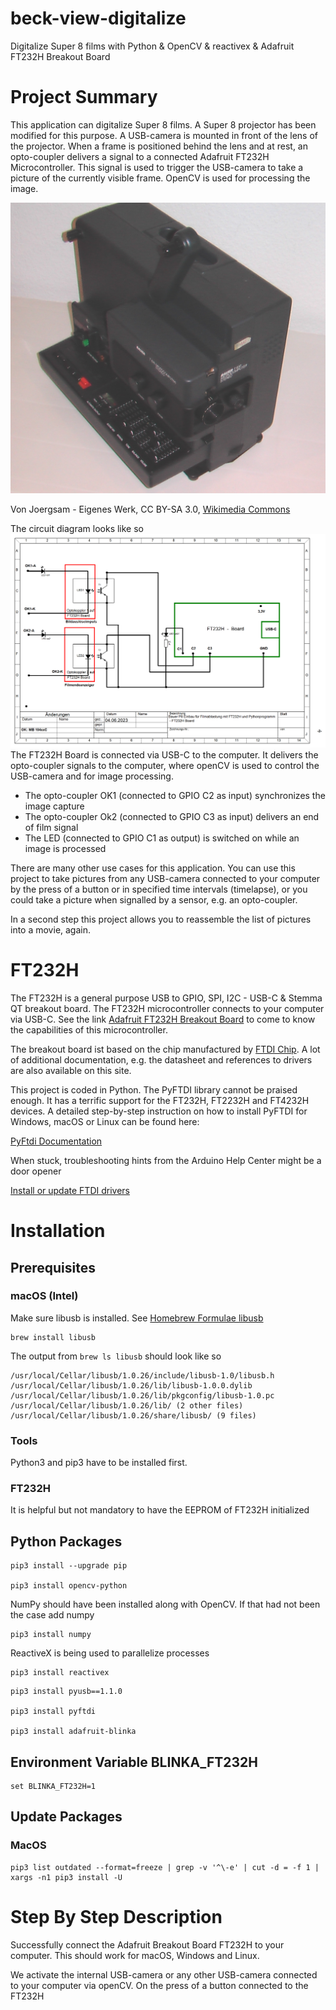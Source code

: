 # beck-view-digitalize
Digitalize Super 8 films with Python &amp; OpenCV &amp; reactivex &amp; Adafruit FT232H Breakout Board

# Project Summary

This application can digitalize Super 8 films. A Super 8 projector has been modified for this purpose. A
USB-camera is mounted in front of the lens of the projector. When a frame is positioned behind the lens and 
at rest, an opto-coupler delivers a signal to a connected Adafruit FT232H Microcontroller. This signal is used
to trigger the USB-camera to take a picture of the currently visible frame. OpenCV is used for processing the image.


![FT232H](./assets/img/BauerProjektorT610.png)

Von Joergsam - Eigenes Werk, CC BY-SA 3.0, [Wikimedia Commons](https://commons.wikimedia.org/w/index.php?curid=18493617)

The circuit diagram looks like so
![FT232H](./assets/img/FT232-Board_Optocoupler.png)
The FT232H Board is connected via USB-C to the computer. It delivers the opto-coupler signals
to the computer, where openCV is used to control the USB-camera and for image processing. 
- The opto-coupler OK1 (connected to GPIO C2 as input) synchronizes the image capture
- The opto-coupler Ok2 (connected to GPIO C3 as input) delivers an end of film signal
- The LED (connected to GPIO C1 as output) is switched on while an image is processed

There are many other use cases for this application. You can use this project to take 
pictures from any USB-camera connected to your computer by the press of a button or 
in specified time intervals (timelapse), or you could take a picture when signalled by a sensor, e.g. an opto-coupler.

In a second step this project allows you to reassemble the list of pictures into a movie, again.

# FT232H

The FT232H is a general purpose USB to GPIO, SPI, I2C - USB-C & Stemma QT breakout board. The FT232H microcontroller 
connects to your computer via USB-C. See the link [Adafruit FT232H Breakout Board](https://www.adafruit.com/product/2264) 
to come to know the capabilities of this microcontroller.

The breakout board ist based on the chip manufactured by [FTDI Chip](https://ftdichip.com/products/ft232hq/). A lot of
additional documentation, e.g. the datasheet and references to drivers are also available on this site.

This project is coded in Python. The PyFTDI library cannot be praised enough. It has a terrific support for the FT232H, FT2232H and FT4232H devices.
A detailed step-by-step instruction on how to install PyFTDI for Windows, macOS or Linux can be found here:

[PyFtdi Documentation](https://eblot.github.io/pyftdi/)

When stuck, troubleshooting hints from the Arduino Help Center might be a door opener

[Install or update FTDI drivers](https://support.arduino.cc/hc/en-us/articles/4411305694610-Install-or-update-FTDI-drivers)

# Installation

## Prerequisites

###  macOS (Intel)

Make sure libusb is installed.  See [Homebrew Formulae libusb](https://formulae.brew.sh/formula/libusb)
```
brew install libusb
```
The output from `brew ls libusb` should look like so
```
/usr/local/Cellar/libusb/1.0.26/include/libusb-1.0/libusb.h
/usr/local/Cellar/libusb/1.0.26/lib/libusb-1.0.0.dylib
/usr/local/Cellar/libusb/1.0.26/lib/pkgconfig/libusb-1.0.pc
/usr/local/Cellar/libusb/1.0.26/lib/ (2 other files)
/usr/local/Cellar/libusb/1.0.26/share/libusb/ (9 files)
```
### Tools

Python3 and pip3 have to be installed first.

### FT232H

It is helpful but not mandatory to have the EEPROM of FT232H initialized

## Python Packages 

```
pip3 install --upgrade pip

pip3 install opencv-python
```
NumPy should have been installed along with OpenCV. If that had not been the case add numpy
```
pip3 install numpy
```
ReactiveX is being used to parallelize processes
```
pip3 install reactivex
```

```
pip3 install pyusb==1.1.0

pip3 install pyftdi

pip3 install adafruit-blinka

```

## Environment Variable BLINKA_FT232H

```
set BLINKA_FT232H=1
```

## Update Packages

### MacOS
```
pip3 list outdated --format=freeze | grep -v '^\-e' | cut -d = -f 1 | xargs -n1 pip3 install -U 
```
# Step By Step Description

Successfully connect the Adafruit Breakout Board FT232H to your computer. This should work for macOS, Windows and Linux.

We activate the internal USB-camera or any other USB-camera connected to your computer 
via openCV. On the press of a button connected to the FT232H